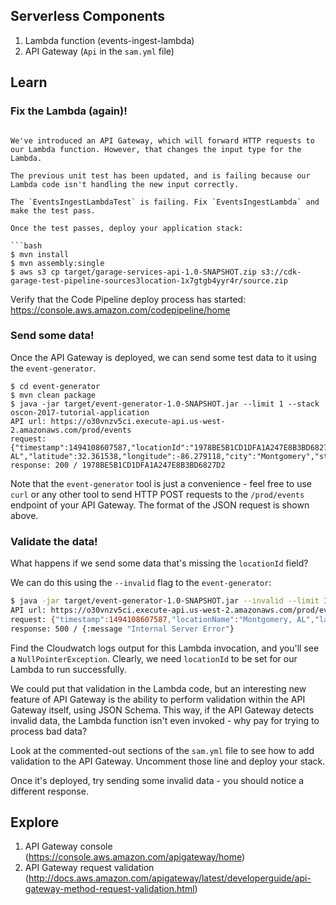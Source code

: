 

## Serverless Components

1. Lambda function (events-ingest-lambda)
1. API Gateway (`Api` in the `sam.yml` file)

## Learn

### Fix the Lambda (again)!


```

We've introduced an API Gateway, which will forward HTTP requests to our Lambda function. However, that changes the input type for the Lambda.

The previous unit test has been updated, and is failing because our Lambda code isn't handling the new input correctly.

The `EventsIngestLambdaTest` is failing. Fix `EventsIngestLambda` and make the test pass.

Once the test passes, deploy your application stack:

```bash
$ mvn install
$ mvn assembly:single
$ aws s3 cp target/garage-services-api-1.0-SNAPSHOT.zip s3://cdk-garage-test-pipeline-sources3location-1x7gtgb4yyr4r/source.zip
```

Verify that the Code Pipeline deploy process has started: https://console.aws.amazon.com/codepipeline/home

### Send some data!

Once the API Gateway is deployed, we can send some test data to it using the `event-generator`.

```bashc
$ cd event-generator
$ mvn clean package
$ java -jar target/event-generator-1.0-SNAPSHOT.jar --limit 1 --stack oscon-2017-tutorial-application
API url: https://o30vnzv5ci.execute-api.us-west-2.amazonaws.com/prod/events
request: {"timestamp":1494108607587,"locationId":"1978BE5B1CD1DFA1A247E8B3BD6827D2","locationName":"Montgomery, AL","latitude":32.361538,"longitude":-86.279118,"city":"Montgomery","state":"AL","temperature":85.5631845254945}
response: 200 / 1978BE5B1CD1DFA1A247E8B3BD6827D2
```

Note that the `event-generator` tool is just a convenience - feel free to use `curl` or any other tool
to send HTTP POST requests to the `/prod/events` endpoint of your API Gateway. The format of the JSON request is 
shown above.

### Validate the data!

What happens if we send some data that's missing the `locationId` field?

We can do this using the `--invalid` flag to the `event-generator`:

```bash
$ java -jar target/event-generator-1.0-SNAPSHOT.jar --invalid --limit 1 --stack oscon-2017-tutorial-application
API url: https://o30vnzv5ci.execute-api.us-west-2.amazonaws.com/prod/events
request: {"timestamp":1494108607587,"locationName":"Montgomery, AL","latitude":32.361538,"longitude":-86.279118,"city":"Montgomery","state":"AL","temperature":85.5631845254945}
response: 500 / {:message "Internal Server Error"}
```

Find the Cloudwatch logs output for this Lambda invocation, and you'll see a `NullPointerException`. Clearly, we need
`locationId` to be set for our Lambda to run successfully.

We could put that validation in the Lambda code, but an interesting new feature of API Gateway is the ability to perform
validation within the API Gateway itself, using JSON Schema. This way, if the API Gateway detects invalid data, the Lambda
function isn't even invoked - why pay for trying to process bad data?

Look at the commented-out sections of the `sam.yml` file to see how to add validation to the API Gateway. Uncomment those line and deploy your stack.

Once it's deployed, try sending some invalid data - you should notice a different response.

## Explore

1. API Gateway console (https://console.aws.amazon.com/apigateway/home)
1. API Gateway request validation (http://docs.aws.amazon.com/apigateway/latest/developerguide/api-gateway-method-request-validation.html)
